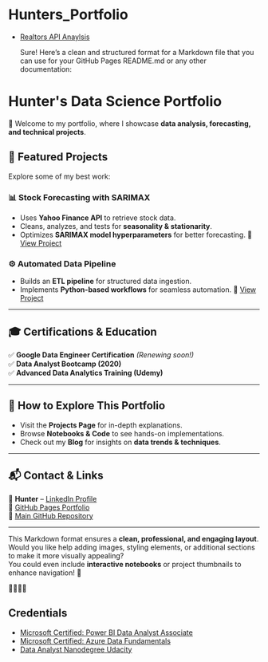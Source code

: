 # Hunters_Portfolio


- [Realtors API Anaylsis](https://github.com/Hbravence/Realtors_api_anaylsis/blob/main/Realtor_Data_Scrape.ipynb)

   Sure! Here’s a clean and structured format for a Markdown file that you can use for your GitHub Pages README.md or any other documentation:
# **Hunter's Data Science Portfolio**
🚀 Welcome to my portfolio, where I showcase **data analysis, forecasting, and technical projects**.

## **🌟 Featured Projects**
Explore some of my best work:

### **📊 Stock Forecasting with SARIMAX**
- Uses **Yahoo Finance API** to retrieve stock data.
- Cleans, analyzes, and tests for **seasonality & stationarity**.
- Optimizes **SARIMAX model hyperparameters** for better forecasting.
🔗 [View Project]((https://github.com/Hbravence/AMZN_Forecasting/blob/main/AMZN_Forecasting.ipynb))

### **⚙️ Automated Data Pipeline**
- Builds an **ETL pipeline** for structured data ingestion.
- Implements **Python-based workflows** for seamless automation.
🔗 [View Project](https://your-link-here)

---

## **🎓 Certifications & Education**
✅ **Google Data Engineer Certification** _(Renewing soon!)_  
✅ **Data Analyst Bootcamp (2020)**  
✅ **Advanced Data Analytics Training (Udemy)**  

---

## **🔗 How to Explore This Portfolio**
- Visit the **Projects Page** for in-depth explanations.
- Browse **Notebooks & Code** to see hands-on implementations.
- Check out my **Blog** for insights on **data trends & techniques**.

---

## **📬 Contact & Links**
📧 **Hunter** – [LinkedIn Profile](https://linkedin.com/in/your-profile)  
🔗 [GitHub Pages Portfolio](https://your-github-pages-link)  
🔗 [Main GitHub Repository](https://github.com/your-username)  

---
This Markdown format ensures a **clean, professional, and engaging layout**.  
Would you like help adding images, styling elements, or additional sections to make it more visually appealing?  
You could even include **interactive notebooks** or project thumbnails to enhance navigation! 🚀  





## Credentials 
- [Microsoft Certified: Power BI Data Analyst Associate](https://learn.microsoft.com/api/credentials/share/en-us/Hunter-4438/119EEC522867D2F6?sharingId=814368B9FE402D82)
- [Microsoft Certified: Azure Data Fundamentals](https://learn.microsoft.com/api/credentials/share/en-us/Hunter-4438/10D8D2BE128E740?sharingId=814368B9FE402D82)
- [Data Analyst Nanodegree Udacity](https://www.udacity.com/certificate/e/ad57b69a-87f9-11ea-946c-0b56a632aecd)
